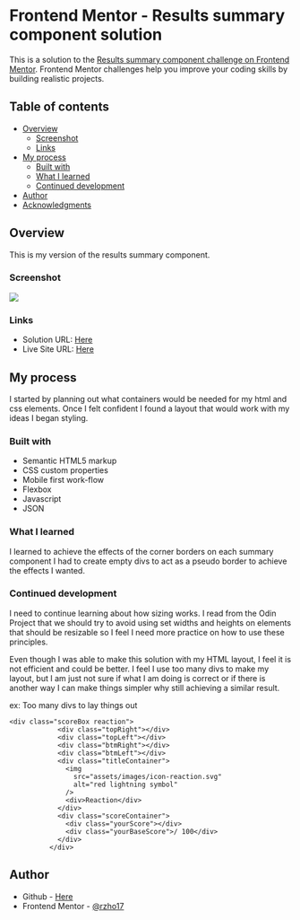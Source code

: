 # Frontend Mentor - Results summary component solution

This is a solution to the [Results summary component challenge on Frontend Mentor](https://www.frontendmentor.io/challenges/results-summary-component-CE_K6s0maV). Frontend Mentor challenges help you improve your coding skills by building realistic projects.

## Table of contents

- [Overview](#overview)
  - [Screenshot](#screenshot)
  - [Links](#links)
- [My process](#my-process)
  - [Built with](#built-with)
  - [What I learned](#what-i-learned)
  - [Continued development](#continued-development)
- [Author](#author)
- [Acknowledgments](#acknowledgments)

## Overview

This is my version of the results summary component.

### Screenshot

![](./images/desktopResults.jpg)

### Links

- Solution URL: [Here](https://github.com/rzho17/results-summary-component-main)
- Live Site URL: [Here](https://rzho17.github.io/results-summary-component-main/)

## My process

I started by planning out what containers would be needed for my html and css elements. Once I felt confident I found a layout that would work with my ideas I began styling.

### Built with

- Semantic HTML5 markup
- CSS custom properties
- Mobile first work-flow
- Flexbox
- Javascript
- JSON

### What I learned

I learned to achieve the effects of the corner borders on each summary component I had to create empty divs to act as a pseudo border to achieve the effects I wanted.

### Continued development

I need to continue learning about how sizing works. I read from the Odin Project that we should try to avoid using set widths and heights on elements that should be resizable so I feel I need more practice on how to use these principles.

Even though I was able to make this solution with my HTML layout, I feel it is not efficient and could be better. I feel I use too many divs to make my layout, but I am just not sure if what I am doing is correct or if there is another way I can make things simpler why still achieving a similar result.

ex: Too many divs to lay things out

```
<div class="scoreBox reaction">
            <div class="topRight"></div>
            <div class="topLeft"></div>
            <div class="btmRight"></div>
            <div class="btmLeft"></div>
            <div class="titleContainer">
              <img
                src="assets/images/icon-reaction.svg"
                alt="red lightning symbol"
              />
              <div>Reaction</div>
            </div>
            <div class="scoreContainer">
              <div class="yourScore"></div>
              <div class="yourBaseScore">/ 100</div>
            </div>
          </div>
```

## Author

- Github - [Here](https://github.com/rzho17)
- Frontend Mentor - [@rzho17](https://www.frontendmentor.io/profile/rzho17)
